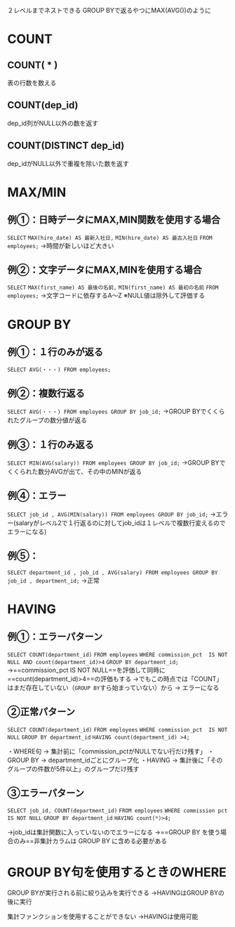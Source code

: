 ２レベルまでネストできる
GROUP BYで返るやつにMAX(AVG())のように
# COUNT
## COUNT( * )
表の行数を数える
## COUNT(dep_id)
dep_id列がNULL以外の数を返す
## COUNT(DISTINCT dep_id)
dep_idがNULL以外で重複を除いた数を返す
# MAX/MIN
## 例①：日時データにMAX,MIN関数を使用する場合
`SELECT` 
  `MAX(hire_date) AS 最新入社日,`
  `MIN(hire_date) AS 最古入社日`
`FROM` 
  `employees;`
→時間が新しいほど大きい
## 例②：文字データにMAX,MINを使用する場合
`SELECT` 
  `MAX(first_name) AS 最後の名前,`
  `MIN(first_name) AS 最初の名前`
`FROM` 
  `employees;`
→文字コードに依存するA～Z
※NULL値は除外して評価する
# GROUP BY
## 例①：１行のみが返る
`SELECT AVG(・・・) FROM employees;`
## 例②：複数行返る
`SELECT AVG(・・・) FROM employees GROUP BY job_id;`
→GROUP BYでくくられたグループの数分値が返る
## 例③：１行のみ返る
`SELECT MIN(AVG(salary)) FROM employees GROUP BY job_id;`
→GROUP BYでくくられた数分AVGが出て、その中のMINが返る
## 例④：エラー
`SELECT job_id , AVG(MIN(salary)) FROM employees GROUP BY job_id;`
→エラー(salaryがレベル2で１行返るのに対してjob_idは１レベルで複数行変えるのでエラーになる)
## 例⑤：
`SELECT department_id , job_id , AVG(salary) FROM employees GROUP BY job_id , department_id;`
→正常
# HAVING
## 例①：エラーパターン
`SELECT COUNT(department_id)` 
`FROM employees` 
`WHERE commission_pct  IS NOT NULL AND count(department_id)>4` 
`GROUP BY department_id;`  
→==commission_pct  IS NOT NULL==を評価して同時に==count(department_id)>4==の評価もする
→でもこの時点では「COUNT」はまだ存在していない（`GROUP BY`すら始まっていない）から 
→ エラーになる

## ②正常パターン

`SELECT COUNT(department_id)` 
`FROM employees` 
`WHERE commission_pct  IS NOT NULL` 
`GROUP BY department_id` 
`HAVING count(department_id) >4;`  

・WHERE句 → 集計前に「commission_pctがNULLでない行だけ残す」
・GROUP BY → department_idごとにグループ化
・HAVING → 集計後に「そのグループの件数が5件以上」のグループだけ残す

## ③エラーパターン

`SELECT job_id, COUNT(department_id)` 
`FROM employees` 
`WHERE commission pct IS NOT NULL` 
`GROUP BY department_id` 
`HAVING count(*)>4;`

→job_idは集計関数に入っていないのでエラーになる
→==GROUP BY を使う場合のみ==非集計カラムは GROUP BY に含める必要がある

# GROUP BY句を使用するときのWHERE
GROUP BYが実行される前に絞り込みを実行できる
→HAVINGはGROUP BYの後に実行

集計ファンクションを使用することができない
→HAVINGは使用可能